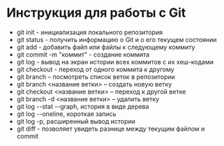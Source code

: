 # Инструкция для работы с Git
* git init - инициализация локального репозитория
* git status - получить информацию о Git и о его текущем состоянии
* git add - добавить файл или файлы к следующему коммиту
* git commit -m "коммит" - создание коммита
* git log - вывод на экран истории всех коммитов с их хеш-кодами
* git checkout - переход от одного коммита к другому
* git branch – посмотреть список веток в репозитории
* git branch <название ветки> – создать новую ветку
* git checkout <название ветки> – переход к другой ветке
* git branch -d <название ветки> – удалить ветку
* git log --stat --graph, история в виде дерева
* git log --oneline, короткая запись
* git log -p, расширенный вывод истории
* git diff - позволяет увидеть разнице между текущим файлом и commit
